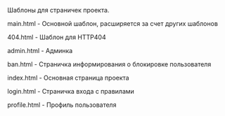Шаблоны для страничек проекта.

main.html - Основной шаблон, расширяется за счет других шаблонов

404.html - Шаблон для HTTP404

admin.html - Админка

ban.html - Страничка информирования о блокировке пользователя

index.html - Основная страница проекта

login.html - Страничка входа с правилами

profile.html - Профиль пользователя
